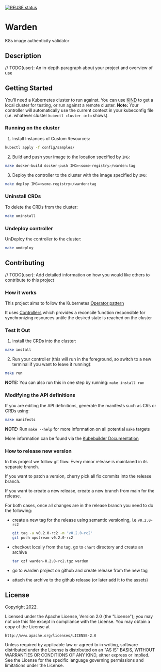 [![REUSE status](https://api.reuse.software/badge/github.com/kyma-project/warden)](https://api.reuse.software/info/github.com/kyma-project/warden)

# Warden
K8s image authenticity validator

## Description
// TODO(user): An in-depth paragraph about your project and overview of use

## Getting Started
You’ll need a Kubernetes cluster to run against. You can use [KIND](https://sigs.k8s.io/kind) to get a local cluster for testing, or run against a remote cluster.
**Note:** Your controller will automatically use the current context in your kubeconfig file (i.e. whatever cluster `kubectl cluster-info` shows).

### Running on the cluster
1. Install Instances of Custom Resources:

```sh
kubectl apply -f config/samples/
```

2. Build and push your image to the location specified by `IMG`:
	
```sh
make docker-build docker-push IMG=<some-registry>/warden:tag
```
	
3. Deploy the controller to the cluster with the image specified by `IMG`:

```sh
make deploy IMG=<some-registry>/warden:tag
```

### Uninstall CRDs
To delete the CRDs from the cluster:

```sh
make uninstall
```

### Undeploy controller
UnDeploy the controller to the cluster:

```sh
make undeploy
```

## Contributing
// TODO(user): Add detailed information on how you would like others to contribute to this project

### How it works
This project aims to follow the Kubernetes [Operator pattern](https://kubernetes.io/docs/concepts/extend-kubernetes/operator/)

It uses [Controllers](https://kubernetes.io/docs/concepts/architecture/controller/) 
which provides a reconcile function responsible for synchronizing resources untile the desired state is reached on the cluster 

### Test It Out
1. Install the CRDs into the cluster:

```sh
make install
```

2. Run your controller (this will run in the foreground, so switch to a new terminal if you want to leave it running):

```sh
make run
```

**NOTE:** You can also run this in one step by running: `make install run`

### Modifying the API definitions
If you are editing the API definitions, generate the manifests such as CRs or CRDs using:

```sh
make manifests
```

**NOTE:** Run `make --help` for more information on all potential `make` targets

More information can be found via the [Kubebuilder Documentation](https://book.kubebuilder.io/introduction.html)

### How to release new version

In this project we follow git flow. Every minor release is maintaned in its separate branch.

If you want to patch a version, cherry pick all fix commits into the release branch.

If you want to create a new release, create a new branch from main for the release.

For both cases, once all changes are in the release branch you need to do the following:

 - create a new tag for the release using semantic versioning, i.e `v0.2.0-rc2`
   ```bash
   git tag -a v0.2.0-rc2 -m "v0.2.0-rc2"
   git push upstream v0.2.0-rc2
   ```
   
 - checkout locally from the tag, go to `chart` directory and create an archive
   ```bash
   tar czf warden-0.2.0-rc2.tgz warden
   ```

 - go to warden project on github and create release from the new tag

 - attach the archive to the github release (or later add it to the assets)

## License

Copyright 2022.

Licensed under the Apache License, Version 2.0 (the "License");
you may not use this file except in compliance with the License.
You may obtain a copy of the License at

    http://www.apache.org/licenses/LICENSE-2.0

Unless required by applicable law or agreed to in writing, software
distributed under the License is distributed on an "AS IS" BASIS,
WITHOUT WARRANTIES OR CONDITIONS OF ANY KIND, either express or implied.
See the License for the specific language governing permissions and
limitations under the License.

